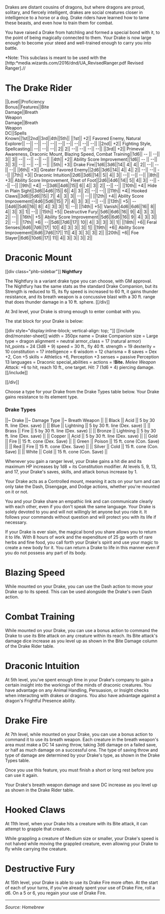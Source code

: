 Drakes are distant cousins of dragons, but where dragons are proud, solitary, and fiercely intelligent, drakes are social creatures closer in intelligence to a horse or a dog. Drake riders have learned how to tame these beasts, and even how to train them for combat.

You have raised a Drake from hatchling and formed a special bond with it, to the point of being magically connected to them. Your Drake is now large enough to become your steed and well-trained enough to carry you into battle.

*Note: This subclass is meant to be used with the [http:*media.wizards.com/2016/dnd/UA_RevisedRanger.pdf Revised Ranger].//

# The Drake Rider
||Level||Proficiency<br>Bonus||Features||Bite<br>Damage||Breath<br>Weapon<br>Damage||Breath<br>Weapon<br>DC||Spells<br>Known||1st||2nd||3rd||4th||5th||
||1st|| +2|| Favored Enemy, Natural Explorer|| --|| --|| --|| --|| --|| --|| --|| --|| --||
||2nd|| +2|| Fighting Style, Spellcasting|| --|| --|| --|| 2|| 2|| --|| --|| --|| --||
||3rd|| +2|| Primeval Awareness, Draconic Mount, Blazing Speed, Combat Training||1d6|| -- || --|| 3|| 3|| --|| --|| --|| --||
||4th|| +2|| Ability Score Improvement||1d6|| -- || --|| 3|| 3|| --|| --|| --|| --||
||5th|| +3|| Drake Fire||1d6||3d6||14|| 4|| 4|| 2|| --|| --|| --||
||6th|| +3|| Greater Favored Enemy||2d6||3d6||14|| 4|| 4|| 2|| --|| --|| --||
||7th|| +3|| Draconic Intuition||2d6||3d6||14|| 5|| 4|| 3|| --|| --|| --||
||8th|| +3|| Ability Score Improvement, Fleet of Foot||2d6||4d6||14|| 5|| 4|| 3|| --|| --|| --||
||9th|| +4|| --||3d6||4d6||15|| 6|| 4|| 3|| 2|| --|| --||
||10th|| +4|| Hide in Plain Sight||3d6||4d6||15|| 6|| 4|| 3|| 2|| --|| --||
||11th|| +4|| Hooked Claws||3d6||5d6||15|| 7|| 4|| 3|| 3|| --|| --||
||12th|| +4|| Ability Score Improvement||4d6||5d6||15|| 7|| 4|| 3|| 3|| --|| --||
||13th|| +5|| --||4d6||5d6||16|| 8|| 4|| 3|| 3|| 1|| --||
||14th|| +5|| Vanish||4d6||6d6||16|| 8|| 4|| 3|| 3|| 1|| --||
||15th|| +5|| Destructive Fury||5d6||6d6||16|| 9|| 4|| 3|| 3|| 2|| --||
||16th|| +5|| Ability Score Improvement||5d6||6d6||16|| 9|| 4|| 3|| 3|| 2|| --||
||17th|| +6|| --||5d6||7d6||17|| 10|| 4|| 3|| 3|| 3|| 1||
||18th|| +6|| Feral Senses||6d6||7d6||17|| 10|| 4|| 3|| 3|| 3|| 1||
||19th|| +6|| Ability Score Improvement||6d6||7d6||17|| 11|| 4|| 3|| 3|| 3|| 2||
||20th|| +6|| Foe Slayer||6d6||10d6||17|| 11|| 4|| 3|| 3|| 3|| 2||

# Draconic Mount

[[div class="phb-sidebar"]]
**Nightfury**

The Nightfury is a variant drake type you can choose, with GM approval. The Nightfury has the same stats as the standard Drake Companion, but its Strength is reduced to 15, its fly speed is increased to 60 ft, it gains thunder resistance, and its breath weapon is a concussive blast with a 30 ft. range that does thunder damage in a 10 ft. sphere.
[[/div]]

At 3rd level, your Drake is strong enough to enter combat with you.

The stat block for your Drake is below:

[[div style="display:inline-block; vertical-align: top; "]]
[[include dnd/monster-sheet]]
width = 350px
name = Drake Companion
size = Large
type = dragon
alignment = neutral
armor_class = 17 (natural armor)
hit_points = 24 (3d8 + 9)
speed = 30 ft., fly 40 ft.
strength = 19
dexterity = 10
constitution = 17
intelligence = 6
wisdom = 12
charisma = 8
saves = Dex +2, Con +5
skills = Athletics +6, Perception +3
senses = passive Perception 13
languages = Draconic
special_abilities = 
actions = !**Bite.** *Melee Weapon Attack:* +6 to hit, reach 10 ft., one target. *Hit:* 7 (1d6 + 4) piercing damage.
[[/include]]

[[/div]]

Choose a type for your Drake from the Drake Types table below. Your Drake gains resistance to its element type.

### Drake Types

||~ Drake ||~ Damage Type ||~ Breath Weapon ||
|| Black || Acid || 5 by 30 ft. line (Dex. save) ||
|| Blue || Lightning || 5 by 30 ft. line (Dex. save) ||
|| Brass || Fire || 5 by 30 ft. line (Dex. save) ||
|| Bronze || Lightning || 5 by 30 ft. line (Dex. save) ||
|| Copper || Acid || 5 by 30 ft. line (Dex. save) ||
|| Gold || Fire || 15 ft. cone (Dex. Save) ||
|| Green || Poison || 15 ft. cone (Con. Save) ||
|| Red || Fire || 15 ft. cone (Dex. Save) ||
|| Silver || Cold || 15 ft. cone (Con. Save) ||
|| White || Cold || 15 ft. cone (Con. Save) ||

Whenever you gain a ranger level, your Drake gains a hit die and its maximum HP increases by 1d8 + its Constitution modifier. At levels 5, 9, 13, and 17, your Drake's saves, skills, and attack bonus increase by 1.

Your Drake acts as a Controlled mount, meaning it acts on your turn and can only take the Dash, Disengage, and Dodge actions, whether you're mounted on it or not.

You and your Drake share an empathic link and can communicate clearly with each other, even if you don't speak the same language. Your Drake is solely devoted to you and will not willingly let anyone but you ride it. It follows your commands without question and will protect you with its life if necessary.

If your Drake is ever slain, the magical bond you share allows you to return it to life. With 8 hours of work and the expenditure of 25 gp worth of rare herbs and fine food, you call forth your Drake's spirit and use your magic to create a new body for it. You can return a Drake to life in this manner even if you do not possess any part of its body.

# Blazing Speed

While mounted on your Drake, you can use the Dash action to move your Drake up to its speed. This can be used alongside the Drake's own Dash action.

# Combat Training

While mounted on your Drake, you can use a bonus action to command the Drake to use its Bite attack on any creature within its reach. Its Bite attack's damage dice increase as you level up as shown in the Bite Damage column of the Drake Rider table.

# Draconic Intuition

At 5th level, you've spent enough time in your Drake's company to gain a certain insight into the workings of the minds of draconic creatures. You have advantage on any Animal Handling, Persuasion, or Insight checks when interacting with drakes or dragons. You also have advantage against a dragon's Frightful Presence ability.

# Drake Fire

At 7th level, while mounted on your Drake, you can use a bonus action to command it to use its breath weapon. Each creature in the breath weapon's area must make a DC 14 saving throw, taking 3d6 damage on a failed save, or half as much damage on a successful one. The type of saving throw and type of damage are determined by your Drake's type, as shown in the Drake Types table.

Once you use this feature, you must finish a short or long rest before you can use it again.

Your Drake's breath weapon damage and save DC increase as you level up as shown in the Drake Rider table.

# Hooked Claws

At 11th level, when your Drake hits a creature with its Bite attack, it can attempt to grapple that creature. 

While grappling a creature of Medium size or smaller, your Drake's speed is not halved while moving the grappled creature, even allowing your Drake to fly while carrying the creature.

# Destructive Fury

At 15th level, your Drake is able to use its Drake Fire more often. At the start of each of your turns, if you've already spent your use of Drake Fire, roll a d6. On a 5 or 6, you regain your use of Drake Fire.

----

*Source: Homebrew*